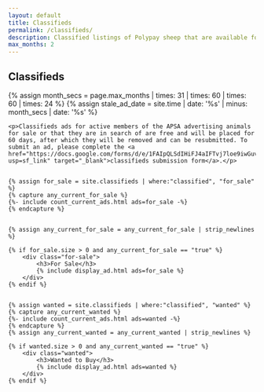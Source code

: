 ```yaml
---
layout: default
title: Classifieds
permalink: /classifieds/
description: Classified listings of Polypay sheep that are available for sale and for producers looking to buy Polypay sheep
max_months: 2
---
```


<div class="classifieds">
	<h2>Classifieds</h2>

{% assign month_secs = page.max_months | times: 31 | times: 60 | times: 60 | times: 24 %}
{% assign stale_ad_date = site.time | date: '%s' | minus: month_secs | date: '%s' %}

	<p>Classifieds ads for active members of the APSA advertising animals for sale or that they are in search of are free and will be placed for 60 days, after which they will be removed and can be resubmitted. To submit an ad, please complete the <a href="https://docs.google.com/forms/d/e/1FAIpQLSdIHiFJ4aIFTvj7loe9iwGuvALP3WLMOd27l9601dxztt6sVw/viewform?usp=sf_link" target="_blank">classifieds submission form</a>.</p>


	{% assign for_sale = site.classifieds | where:"classified", "for_sale" %}
	{% capture any_current_for_sale %}
	{%- include count_current_ads.html ads=for_sale -%}
	{% endcapture %}


	{% assign any_current_for_sale = any_current_for_sale | strip_newlines %}

	{% if for_sale.size > 0 and any_current_for_sale == "true" %}
		<div class="for-sale">
			<h3>For Sale</h3>
			{% include display_ad.html ads=for_sale %}
		</div>
	{% endif %}


	{% assign wanted = site.classifieds | where:"classified", "wanted" %}
	{% capture any_current_wanted %}
	{%- include count_current_ads.html ads=wanted -%}
	{% endcapture %}
	{% assign any_current_wanted = any_current_wanted | strip_newlines %}

	{% if wanted.size > 0 and any_current_wanted == "true" %}
		<div class="wanted">
			<h3>Wanted to Buy</h3>
			{% include display_ad.html ads=wanted %}
		</div>
	{% endif %}
</div>
